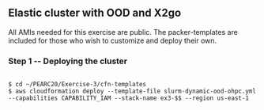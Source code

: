 
## Elastic cluster with OOD and X2go

All AMIs needed for this exercise are public. The packer-templates are included for those who wish to customize and deploy their own.


### Step 1 -- Deploying the cluster

~~~

$ cd ~/PEARC20/Exercise-3/cfn-templates
$ aws cloudformation deploy --template-file slurm-dynamic-ood-ohpc.yml --capabilities CAPABILITY_IAM --stack-name ex3-$$ --region us-east-1
~~~


